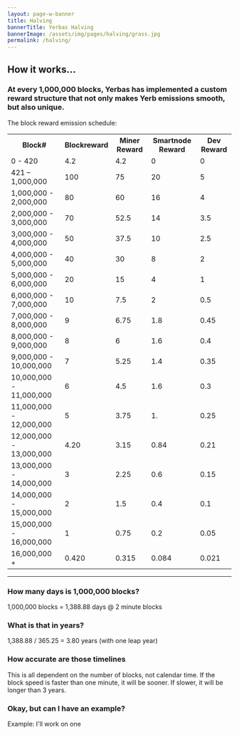 ```yaml
---
layout: page-w-banner
title: Halving
bannerTitle: Yerbas Halving
bannerImage: /assets/img/pages/halving/grass.jpg
permalink: /halving/
---
```


<div class="page-content">
  <div class="wrapper mt-4 mb-20">
    <h2>How it works...</h2>
   <h3>At every 1,000,000 blocks, Yerbas has implemented a custom reward structure that not only makes Yerb emissions smooth, but also unique.</h3>
    <p>The block reward emission schedule:</p>
<table>
  <tr>
    <th>Block#</th>
    <th>Blockreward</th>
    <th>Miner Reward</th>
    <th>Smartnode Reward</th>
    <th>Dev Reward</th>
  </tr>
  <tr>
    <td>0 - 420</td>
    <td>4.2</td>
    <td>4.2</td>
    <td>0</td>
    <td>0</td>
  </tr>
  <tr>
    <td>421 – 1,000,000</td>
    <td>100</td>
    <td>75</td>
    <td>20</td>
    <td>5</td>
  </tr>
  <tr>
    <td>1,000,000 - 2,000,000</td>
    <td>80</td>
    <td>60</td>
    <td>16</td>
    <td>4</td>
  </tr>
  <tr>
    <td>2,000,000 - 3,000,000</td>
    <td>70</td>
    <td>52.5</td>
    <td>14</td>
    <td>3.5</td>
  </tr>
  <tr>
    <td>3,000,000 - 4,000,000</td>
    <td>50</td>
    <td>37.5</td>
    <td>10</td>
    <td>2.5</td>
  </tr>
  <tr>
    <td>4,000,000 - 5,000,000</td>
    <td>40</td>
    <td>30</td>
    <td>8</td>
    <td>2</td>
  </tr>
  <tr>
    <td>5,000,000 - 6,000,000</td>
    <td>20</td>
    <td>15</td>
    <td>4</td>
    <td>1</td>
  </tr>
  <tr>
    <td>6,000,000 - 7,000,000</td>
    <td>10</td>
    <td>7.5</td>
    <td>2</td>
    <td>0.5</td>
  </tr>
  <tr>
    <td>7,000,000 - 8,000,000</td>
    <td>9</td>
    <td>6.75</td>
    <td>1.8</td>
    <td>0.45</td>
  </tr>
  <tr>
    <td>8,000,000 - 9,000,000</td>
    <td>8</td>
    <td>6</td>
    <td>1.6</td>
    <td>0.4</td>
  </tr>
  <tr>
    <td>9,000,000 - 10,000,000</td>
    <td>7</td>
    <td>5.25</td>
    <td>1.4</td>
    <td>0.35</td>
  </tr>
  <tr>
    <td>10,000,000 - 11,000,000</td>
    <td>6</td>
    <td>4.5</td>
    <td>1.6</td>
    <td>0.3</td>
  </tr>
  <tr>
    <td>11,000,000 - 12,000,000</td>
    <td>5</td>
    <td>3.75</td>
    <td>1.</td>
    <td>0.25</td>
  </tr>
  <tr>
    <td>12,000,000 - 13,000,000</td>
    <td>4.20</td>
    <td>3.15</td>
    <td>0.84</td>
    <td>0.21</td>
  </tr>
  <tr>
    <td>13,000,000 - 14,000,000</td>
    <td>3</td>
    <td>2.25</td>
    <td>0.6</td>
    <td>0.15</td>
  </tr>
  <tr>
    <td>14,000,000 - 15,000,000</td>
    <td>2</td>
    <td>1.5</td>
    <td>0.4</td>
    <td>0.1</td>
  </tr>
  <tr>
    <td>15,000,000 - 16,000,000</td>
    <td>1</td>
    <td>0.75</td>
    <td>0.2</td>
    <td>0.05</td>
  </tr>
  <tr>
    <td>16,000,000 +</td>
    <td>0.420</td>
    <td>0.315</td>
    <td>0.084</td>
    <td>0.021</td>
  </tr>
</table>
    <hr class="border-grey border-t mt-8">
    <h3 class="mt-8">How many days is 1,000,000 blocks?</h3>
    <p>1,000,000 blocks = 1,388.88 days @ 2 minute blocks</p>
    <h3 class="mt-8">What is that in years?</h3>
    <p>1,388.88 / 365.25 = 3.80 years (with one leap year)</p>
    <h3 class="mt-8">How accurate are those timelines</h3>
    <p>This is all dependent on the number of blocks, not calendar time. If the block speed is faster than one minute, it will be sooner. If slower, it will be longer than 3 years.</p>
    <h3 class="mt-8">Okay, but can I have an example?</h3>
    <p>Example: I'll work on one</p>
  </div>
</div>
